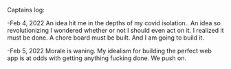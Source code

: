 Captains log:

-Feb 4, 2022
An idea hit me in the depths of my covid isolation.. An idea so revolutionizing I wondered whether or not I should even act on it. I realized it must be done. A chore board must be built. And I am going to build it.

-Feb 5, 2022
Morale is waning. My idealism for building the perfect web app is at odds with getting anything fucking done. We push on.
